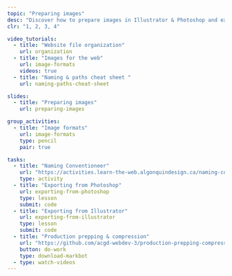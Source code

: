 ```yaml
---
topic: "Preparing images"
desc: "Discover how to prepare images in Illustrator & Photoshop and export them properly for the web."
clr: "1, 2, 3, 4"

video_tutorials:
  - title: "Website file organization"
    url: organization
  - title: "Images for the web"
    url: image-formats
    videos: true
  - title: "Naming & paths cheat sheet "
    url: naming-paths-cheat-sheet

slides:
  - title: "Preparing images"
    url: preparing-images

group_activities:
  - title: "Image formats"
    url: image-formats
    type: pencil
    pair: true

tasks:
  - title: "Naming Conventioneer"
    url: "https://activities.learn-the-web.algonquindesign.ca/naming-conventioneer/"
    type: activity
  - title: "Exporting from Photoshop"
    url: exporting-from-photoshop
    type: lesson
    submit: code
  - title: "Exporting from Illustrator"
    url: exporting-from-illustrator
    type: lesson
    submit: code
  - title: "Production prepping & compression"
    url: "https://github.com/acgd-webdev-3/production-prepping-compression"
    button: do-work
    type: download-markbot
  - type: watch-videos
---
```

